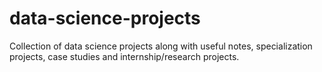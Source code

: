 # data-science-projects
Collection of data science projects along with useful notes, specialization projects, case studies and internship/research projects. 
